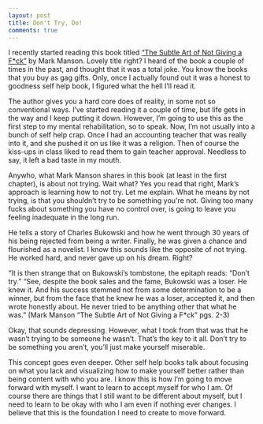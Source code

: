 ```yaml
---
layout: post
title: Don't Try, Do!
comments: true
---
```


I recently started reading this book titled [“The Subtle Art of Not Giving a F*ck”](http://a.co/8hMCAif) by Mark Manson. Lovely title right? I heard of the book a couple of times in the past, and thought that it was a total joke. You know the books that you buy as gag gifts. Only, once I actually found out it was a honest to goodness self help book, I figured what the hell I’ll read it.<!--more-->

The author gives you a hard core does of reality, in some not so conventional ways. I’ve started reading it a couple of time, but life gets in the way and I keep putting it down. However, I’m going to use this as the first step to my mental rehabilitation, so to speak. Now, I’m not usually into a bunch of self help crap. Once I had an accounting teacher that was really into it, and she pushed it on us like it was a religion. Then of course the kiss-ups in class liked to read them to gain teacher approval. Needless to say, it left a bad taste in my mouth.

Anywho, what Mark Manson shares in this book (at least in the first chapter), is about not trying. Wait what? Yes you read that right, Mark’s approach is learning how to not try. Let me explain. What he means by not trying, is that you shouldn’t try to be something you're not. Giving too many fucks about something you have no control over, is going to leave you feeling inadequate in the long run.

He tells a story of Charles Bukowski and how he went through 30 years of his being rejected from being a writer. Finally, he was given a chance and flourished as a novelist. I know this sounds like the opposite of not trying. He worked hard, and never gave up on his dream. Right?

“It is then strange that on Bukowski’s tombstone, the epitaph reads: “Don’t try.” “See, despite the book sales and the fame, Bukowski was a loser. He knew it. And his success stemmed not from some determination to be a winner, but from the face that he knew he was a loser, accepted it, and then wrote honestly about. He never tried to be anything other that what he was.” (Mark Manson “The Subtle Art of Not Giving a F*ck” pgs. 2-3)

Okay, that sounds depressing. However, what I took from that was that he wasn’t trying to be someone he wasn’t. That’s the key to it all. Don’t try to be something you aren’t, you’ll just make yourself miserable. 

This concept goes even deeper. Other self help books talk about focusing on what you lack and visualizing how to make yourself better rather than being content with who you are. I know this is how I’m going to move forward with myself. I want to learn to accept myself for who I am. Of course there are things that I still want to be different about myself, but I need to learn to be okay with who I am even if nothing ever changes. I believe that this is the foundation I need to create to move forward.
